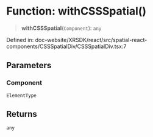# Function: withCSSSpatial()

> **withCSSSpatial**(`Component`): `any`

Defined in: doc-website/XRSDK/react/src/spatial-react-components/CSSSpatialDiv/CSSSpatialDiv.tsx:7

## Parameters

### Component

`ElementType`

## Returns

`any`
